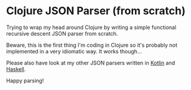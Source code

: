 # Clojure JSON Parser (from scratch)

Trying to wrap my head around Clojure by writing a simple
functional recursive descent JSON parser from scratch.

Beware, this is the first thing I'm coding in Clojure so it's 
probably not implemented in a very idiomatic way. It works though... 

Please also have look at my other JSON parsers written in
[Kotlin](https://github.com//konnik/kotlin-json-parser) and 
[Haskell](https://github.com//konnik/haskell-json-parser).

Happy parsing!
